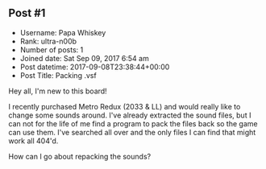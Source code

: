 ## Post #1
- Username: Papa Whiskey
- Rank: ultra-n00b
- Number of posts: 1
- Joined date: Sat Sep 09, 2017 6:54 am
- Post datetime: 2017-09-08T23:38:44+00:00
- Post Title: Packing .vsf

Hey all, I'm new to this board!

I recently purchased Metro Redux (2033 & LL) and would really like to change some sounds around. I've already extracted the sound files, but I can not for the life of me find a program to pack the files back so the game can use them. I've searched all over and the only files I can find that might work all 404'd.

How can I go about repacking the sounds?
